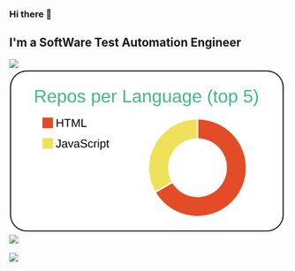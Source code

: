 ### Hi there 👋
## I'm a SoftWare Test Automation Engineer

[![](https://raw.githubusercontent.com/0k1ta/0k1ta/master/profile-summary-card-output/vue/0-profile-details.svg)](https://github.com/0k1ta/github-profile-summary-cards)
[![](https://raw.githubusercontent.com/0k1ta/0k1ta/master/profile-summary-card-output/vue/1-repos-per-language.svg)](https://github.com/0k1ta/github-profile-summary-cards)
[![](https://raw.githubusercontent.com/0k1ta/0k1ta/master/profile-summary-card-output/vue/2-most-commit-language.svg)](https://github.com/0k1ta/github-profile-summary-cards)

![](https://komarev.com/ghpvc/?username=0k1ta&color=green)

<!--
**0k1ta/0k1ta** is a ✨ _special_ ✨ repository because its `README.md` (this file) appears on your GitHub profile.

Here are some ideas to get you started:

- 🔭 I’m currently working on ...
- 🌱 I’m currently learning ...
- 👯 I’m looking to collaborate on ...
- 🤔 I’m looking for help with ...
- 💬 Ask me about ...
- 📫 How to reach me: ...
- 😄 Pronouns: ...
- ⚡ Fun fact: ...
-->

